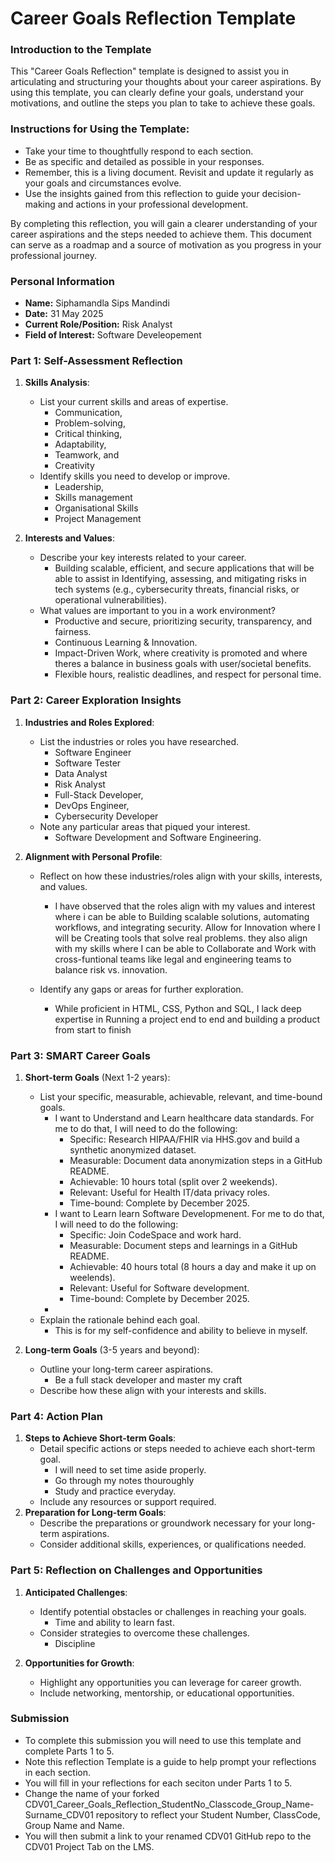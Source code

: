 
# Career Goals Reflection Template

### Introduction to the Template

This "Career Goals Reflection" template is designed to assist you in articulating and structuring your thoughts about your career aspirations. By using this template, you can clearly define your goals, understand your motivations, and outline the steps you plan to take to achieve these goals.

### Instructions for Using the Template:

- Take your time to thoughtfully respond to each section.
- Be as specific and detailed as possible in your responses.
- Remember, this is a living document. Revisit and update it regularly as your goals and circumstances evolve.
- Use the insights gained from this reflection to guide your decision-making and actions in your professional development.

By completing this reflection, you will gain a clearer understanding of your career aspirations and the steps needed to achieve them. This document can serve as a roadmap and a source of motivation as you progress in your professional journey.

### Personal Information

- **Name:** Siphamandla Sips Mandindi
- **Date:** 31 May 2025
- **Current Role/Position:** Risk Analyst
- **Field of Interest:** Software Develeopement

### Part 1: Self-Assessment Reflection

1. **Skills Analysis**:
    - List your current skills and areas of expertise.
        - Communication, 
        - Problem-solving,
        - Critical thinking, 
        - Adaptability, 
        - Teamwork, and 
        - Creativity
    - Identify skills you need to develop or improve.
        - Leadership,
        - Skills management
        - Organisational Skills
        - Project Management

2. **Interests and Values**:
    - Describe your key interests related to your career.
        - Building scalable, efficient, and secure applications that will be able to assist in Identifying, assessing, and mitigating risks in tech systems (e.g., cybersecurity threats, financial risks, or operational vulnerabilities).
    - What values are important to you in a work environment?
        - Productive and secure, prioritizing security, transparency, and fairness.
        - Continuous Learning & Innovation.
        - Impact-Driven Work, where creativity is promoted and where theres a balance in business goals with user/societal benefits.
        - Flexible hours, realistic deadlines, and respect for personal time.


### Part 2: Career Exploration Insights

1. **Industries and Roles Explored**:
    - List the industries or roles you have researched.
        - Software Engineer
        - Software Tester
        - Data Analyst
        - Risk Analyst
        - Full-Stack Developer, 
        - DevOps Engineer, 
        - Cybersecurity Developer
    - Note any particular areas that piqued your interest.
        - Software Development and Software Engineering.

2. **Alignment with Personal Profile**:
    
    - Reflect on how these industries/roles align with your skills, interests, and values.
        - I have observed that the roles align with my values and interest where i can be able to Building scalable solutions, automating workflows, and integrating security. Allow for Innovation where I will be Creating tools that solve real problems. they also align with my skills where I can be able to Collaborate and Work with cross-funtional teams like legal and engineering teams to balance risk vs. innovation.

    - Identify any gaps or areas for further exploration.
        - While proficient in HTML, CSS, Python and SQL, I lack deep expertise in Running a project end to end and building a product from start to finish

### Part 3: SMART Career Goals

1. **Short-term Goals** (Next 1-2 years):
    
    - List your specific, measurable, achievable, relevant, and time-bound goals.
        - I want to Understand and Learn healthcare data standards. For me to do that, I will need to do the following:
            - Specific: Research HIPAA/FHIR via HHS.gov and build a synthetic anonymized dataset.
            - Measurable: Document data anonymization steps in a GitHub README.
            - Achievable: 10 hours total (split over 2 weekends).
            - Relevant: Useful for Health IT/data privacy roles.
            - Time-bound: Complete by December 2025.
        - I want to Learn learn Software Developmenent. For me to do that, I will need to do the following:
            - Specific: Join CodeSpace and work hard.
            - Measurable: Document steps and learnings in a GitHub README.
            - Achievable: 40 hours total (8 hours a day and make it up on weelends).
            - Relevant: Useful for Software development.
            - Time-bound: Complete by December 2025.
        - 
    - Explain the rationale behind each goal.
        - This is for my self-confidence and ability to believe in myself.

2. **Long-term Goals** (3-5 years and beyond):
    
    - Outline your long-term career aspirations.
        - Be a full stack developer and master my craft
    - Describe how these align with your interests and skills.

### Part 4: Action Plan

1. **Steps to Achieve Short-term Goals**:
    - Detail specific actions or steps needed to achieve each short-term goal.
        - I will need to set time aside properly.
        - Go through my notes thouroughly
        - Study and practice everyday.
    - Include any resources or support required.
2. **Preparation for Long-term Goals**:
    - Describe the preparations or groundwork necessary for your long-term aspirations.
    - Consider additional skills, experiences, or qualifications needed.

### Part 5: Reflection on Challenges and Opportunities

1. **Anticipated Challenges**:
    - Identify potential obstacles or challenges in reaching your goals.
        - Time and ability to learn fast.
    - Consider strategies to overcome these challenges.
        - Discipline
2. **Opportunities for Growth**:
    
    - Highlight any opportunities you can leverage for career growth.
    - Include networking, mentorship, or educational opportunities.

### Submission

- To complete this submission you will need to use this template and complete Parts 1 to 5.
- Note this reflection Template is a guide to help prompt your reflections in each section.
- You will fill in your reflections for each seciton under Parts 1 to 5.
- Change the name of your forked CDV01_Career_Goals_Reflection_StudentNo_Classcode_Group_Name-Surname_CDV01 repository to reflect your Student Number, ClassCode, Group Name and Name.
- You will then submit a link to your renamed CDV01 GitHub repo to the CDV01 Project Tab on the LMS.


